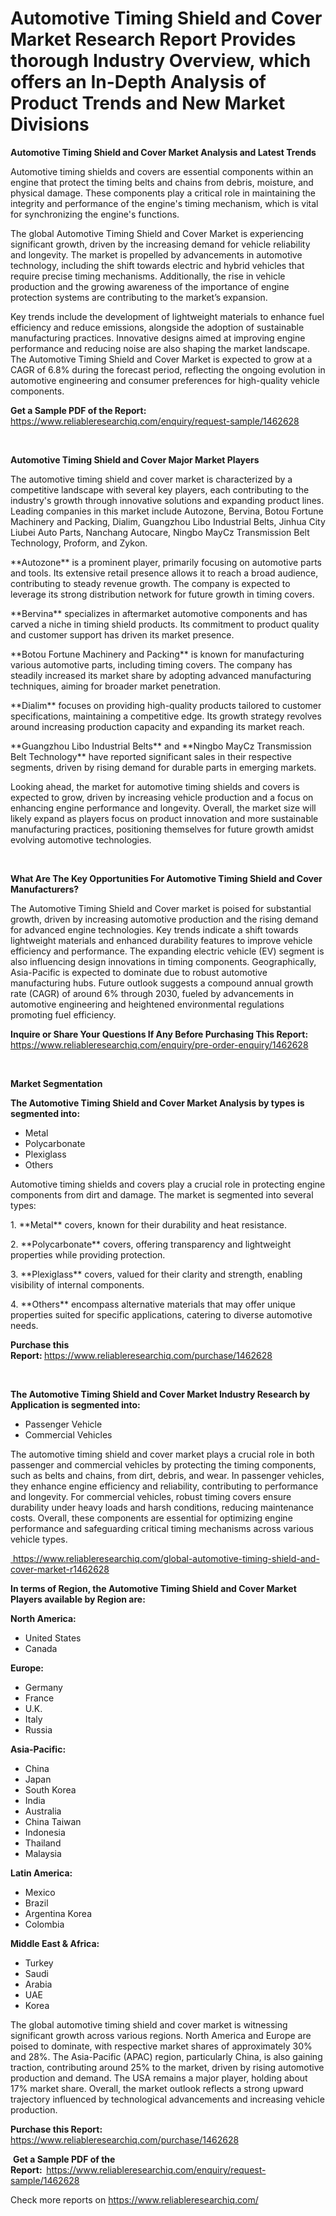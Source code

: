<p><h1>Automotive Timing Shield and Cover Market Research Report Provides thorough Industry Overview, which offers an In-Depth Analysis of Product Trends and New Market Divisions</h1></p><p><strong>Automotive Timing Shield and Cover Market Analysis and Latest Trends</strong></p>
<p><p>Automotive timing shields and covers are essential components within an engine that protect the timing belts and chains from debris, moisture, and physical damage. These components play a critical role in maintaining the integrity and performance of the engine's timing mechanism, which is vital for synchronizing the engine's functions. </p><p>The global Automotive Timing Shield and Cover Market is experiencing significant growth, driven by the increasing demand for vehicle reliability and longevity. The market is propelled by advancements in automotive technology, including the shift towards electric and hybrid vehicles that require precise timing mechanisms. Additionally, the rise in vehicle production and the growing awareness of the importance of engine protection systems are contributing to the market’s expansion.</p><p>Key trends include the development of lightweight materials to enhance fuel efficiency and reduce emissions, alongside the adoption of sustainable manufacturing practices. Innovative designs aimed at improving engine performance and reducing noise are also shaping the market landscape. The Automotive Timing Shield and Cover Market is expected to grow at a CAGR of 6.8% during the forecast period, reflecting the ongoing evolution in automotive engineering and consumer preferences for high-quality vehicle components.</p></p>
<p><strong>Get a Sample PDF of the Report:&nbsp;</strong> <a href="https://www.reliableresearchiq.com/enquiry/request-sample/1462628?utm_campaign=2853&utm_medium=2&utm_source=Github&utm_content=ia&utm_term=31032025&utm_id=automotive-timing-shield-and-cover">https://www.reliableresearchiq.com/enquiry/request-sample/1462628</a></p>
<p>&nbsp;</p>
<p><strong>Automotive Timing Shield and Cover Major Market Players</strong></p>
<p><p>The automotive timing shield and cover market is characterized by a competitive landscape with several key players, each contributing to the industry's growth through innovative solutions and expanding product lines. Leading companies in this market include Autozone, Bervina, Botou Fortune Machinery and Packing, Dialim, Guangzhou Libo Industrial Belts, Jinhua City Liubei Auto Parts, Nanchang Autocare, Ningbo MayCz Transmission Belt Technology, Proform, and Zykon.</p><p>**Autozone** is a prominent player, primarily focusing on automotive parts and tools. Its extensive retail presence allows it to reach a broad audience, contributing to steady revenue growth. The company is expected to leverage its strong distribution network for future growth in timing covers.</p><p>**Bervina** specializes in aftermarket automotive components and has carved a niche in timing shield products. Its commitment to product quality and customer support has driven its market presence.</p><p>**Botou Fortune Machinery and Packing** is known for manufacturing various automotive parts, including timing covers. The company has steadily increased its market share by adopting advanced manufacturing techniques, aiming for broader market penetration. </p><p>**Dialim** focuses on providing high-quality products tailored to customer specifications, maintaining a competitive edge. Its growth strategy revolves around increasing production capacity and expanding its market reach.</p><p>**Guangzhou Libo Industrial Belts** and **Ningbo MayCz Transmission Belt Technology** have reported significant sales in their respective segments, driven by rising demand for durable parts in emerging markets. </p><p>Looking ahead, the market for automotive timing shields and covers is expected to grow, driven by increasing vehicle production and a focus on enhancing engine performance and longevity. Overall, the market size will likely expand as players focus on product innovation and more sustainable manufacturing practices, positioning themselves for future growth amidst evolving automotive technologies.</p></p>
<p>&nbsp;</p>
<p><strong>What Are The Key Opportunities For Automotive Timing Shield and Cover Manufacturers?</strong></p>
<p><p>The Automotive Timing Shield and Cover market is poised for substantial growth, driven by increasing automotive production and the rising demand for advanced engine technologies. Key trends indicate a shift towards lightweight materials and enhanced durability features to improve vehicle efficiency and performance. The expanding electric vehicle (EV) segment is also influencing design innovations in timing components. Geographically, Asia-Pacific is expected to dominate due to robust automotive manufacturing hubs. Future outlook suggests a compound annual growth rate (CAGR) of around 6% through 2030, fueled by advancements in automotive engineering and heightened environmental regulations promoting fuel efficiency.</p></p>
<p><strong>Inquire or Share Your Questions If Any Before Purchasing This Report:</strong> <a href="https://www.reliableresearchiq.com/enquiry/pre-order-enquiry/1462628?utm_campaign=2853&utm_medium=2&utm_source=Github&utm_content=ia&utm_term=31032025&utm_id=automotive-timing-shield-and-cover">https://www.reliableresearchiq.com/enquiry/pre-order-enquiry/1462628</a></p>
<p>&nbsp;</p>
<p><strong>Market Segmentation</strong></p>
<p><strong>The Automotive Timing Shield and Cover Market Analysis by types is segmented into:</strong></p>
<p><ul><li>Metal</li><li>Polycarbonate</li><li>Plexiglass</li><li>Others</li></ul></p>
<p><p>Automotive timing shields and covers play a crucial role in protecting engine components from dirt and damage. The market is segmented into several types: </p><p>1. **Metal** covers, known for their durability and heat resistance.</p><p>2. **Polycarbonate** covers, offering transparency and lightweight properties while providing protection.</p><p>3. **Plexiglass** covers, valued for their clarity and strength, enabling visibility of internal components. </p><p>4. **Others** encompass alternative materials that may offer unique properties suited for specific applications, catering to diverse automotive needs.</p></p>
<p><strong>Purchase this Report:&nbsp;</strong><a href="https://www.reliableresearchiq.com/purchase/1462628?utm_campaign=2853&utm_medium=2&utm_source=Github&utm_content=ia&utm_term=31032025&utm_id=automotive-timing-shield-and-cover">https://www.reliableresearchiq.com/purchase/1462628</a></p>
<p>&nbsp;</p>
<p><strong>The Automotive Timing Shield and Cover Market Industry Research by Application is segmented into:</strong></p>
<p><ul><li>Passenger Vehicle</li><li>Commercial Vehicles</li></ul></p>
<p><p>The automotive timing shield and cover market plays a crucial role in both passenger and commercial vehicles by protecting the timing components, such as belts and chains, from dirt, debris, and wear. In passenger vehicles, they enhance engine efficiency and reliability, contributing to performance and longevity. For commercial vehicles, robust timing covers ensure durability under heavy loads and harsh conditions, reducing maintenance costs. Overall, these components are essential for optimizing engine performance and safeguarding critical timing mechanisms across various vehicle types.</p></p>
<p><a href="https://www.reliableresearchiq.com/global-automotive-timing-shield-and-cover-market-r1462628?utm_campaign=2853&utm_medium=2&utm_source=Github&utm_content=ia&utm_term=31032025&utm_id=automotive-timing-shield-and-cover">&nbsp;https://www.reliableresearchiq.com/global-automotive-timing-shield-and-cover-market-r1462628</a></p>
<p><strong>In terms of Region, the Automotive Timing Shield and Cover Market Players available by Region are:</strong></p>
<p>
    <p> <strong> North America: </strong>
        <ul>
            <li>United States</li>
            <li>Canada</li>
        </ul>
        </p> 
    <p> <strong> Europe: </strong>
        <ul>
            <li>Germany</li>
            <li>France</li>
            <li>U.K.</li>
            <li>Italy</li>
            <li>Russia</li>
        </ul>
        </p> 
    <p> <strong> Asia-Pacific: </strong>
        <ul>
            <li>China</li>
            <li>Japan</li>
            <li>South Korea</li>
            <li>India</li>
            <li>Australia</li>
            <li>China Taiwan</li>
            <li>Indonesia</li>
            <li>Thailand</li>
            <li>Malaysia</li>
        </ul>
        </p> 
    <p> <strong> Latin America: </strong>
        <ul>
            <li>Mexico</li>
            <li>Brazil</li>
            <li>Argentina Korea</li>
            <li>Colombia</li>
        </ul>
        </p> 
    <p> <strong> Middle East & Africa: </strong>
        <ul>
            <li>Turkey</li>
            <li>Saudi</li>
            <li>Arabia</li>
            <li>UAE</li>
            <li>Korea</li>
        </ul>
    </p>
    </p>
<p><p>The global automotive timing shield and cover market is witnessing significant growth across various regions. North America and Europe are poised to dominate, with respective market shares of approximately 30% and 28%. The Asia-Pacific (APAC) region, particularly China, is also gaining traction, contributing around 25% to the market, driven by rising automotive production and demand. The USA remains a major player, holding about 17% market share. Overall, the market outlook reflects a strong upward trajectory influenced by technological advancements and increasing vehicle production.</p></p>
<p><strong>Purchase this Report: </strong><a href="https://www.reliableresearchiq.com/purchase/1462628?utm_campaign=2853&utm_medium=2&utm_source=Github&utm_content=ia&utm_term=31032025&utm_id=automotive-timing-shield-and-cover">https://www.reliableresearchiq.com/purchase/1462628</a></p>
<p>&nbsp;<strong>Get a Sample PDF of the Report:&nbsp;&nbsp;</strong><a href="https://www.reliableresearchiq.com/enquiry/request-sample/1462628?utm_campaign=2853&utm_medium=2&utm_source=Github&utm_content=ia&utm_term=31032025&utm_id=automotive-timing-shield-and-cover">https://www.reliableresearchiq.com/enquiry/request-sample/1462628</a></p>
<p><strong></strong></p>
<p>Check more reports on <a href="https://www.reliableresearchiq.com/?utm_campaign=2853&utm_medium=2&utm_source=Github&utm_content=ia&utm_term=31032025&utm_id=automotive-timing-shield-and-cover">https://www.reliableresearchiq.com/</a></p>